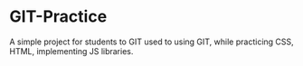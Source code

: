 # GIT-Practice
A simple project for students to GIT used to using GIT, while practicing CSS, HTML, implementing JS libraries.